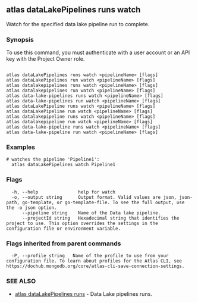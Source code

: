 ## atlas dataLakePipelines runs watch

Watch for the specified data lake pipeline run to complete.


### Synopsis

To use this command, you must authenticate with a user account or an API key with the Project Owner role.



```

atlas dataLakePipelines runs watch <pipelineName> [flags]
atlas dataLakePipelines run watch <pipelineName> [flags]
atlas datalakepipelines runs watch <pipelineName> [flags]
atlas datalakepipelines run watch <pipelineName> [flags]
atlas data-lake-pipelines runs watch <pipelineName> [flags]
atlas data-lake-pipelines run watch <pipelineName> [flags]
atlas dataLakePipeline runs watch <pipelineName> [flags]
atlas dataLakePipeline run watch <pipelineName> [flags]
atlas datalakepipeline runs watch <pipelineName> [flags]
atlas datalakepipeline run watch <pipelineName> [flags]
atlas data-lake-pipeline runs watch <pipelineName> [flags]
atlas data-lake-pipeline run watch <pipelineName> [flags]
```

### Examples

```
# watches the pipeline 'Pipeline1':
  atlas dataLakePipelines watch Pipeline1

```


### Flags

```
  -h, --help               help for watch
  -o, --output string      Output format. Valid values are json, json-path, go-template, or go-template-file. To see the full output, use the -o json option.
      --pipeline string    Name of the Data lake pipeline.
      --projectId string   Hexadecimal string that identifies the project to use. This option overrides the settings in the configuration file or environment variable.

```


### Flags inherited from parent commands

```
  -P, --profile string   Name of the profile to use from your configuration file. To learn about profiles for the Atlas CLI, see https://dochub.mongodb.org/core/atlas-cli-save-connection-settings.

```

### SEE ALSO


* [atlas dataLakePipelines runs](atlas_dataLakePipelines_runs.md)	- Data Lake pipelines runs.



